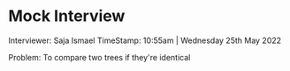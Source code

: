 # Mock Interview

Interviewer: Saja Ismael
TimeStamp: 10:55am | Wednesday 25th May 2022

Problem: To compare two trees if they're identical
